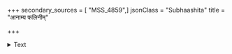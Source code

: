 +++
secondary_sources = [ "MSS_4859",]
jsonClass = "Subhaashita"
title = "आनाम्य फलिनीम्"

+++

<details><summary>Text</summary>

आनाम्य फलिनीं शाखां पक्वं पक्वं प्रशातयेत्।  
फलार्थोऽयं समारम्भो लोके पुंसां विपश्चिताम्॥
</details>
